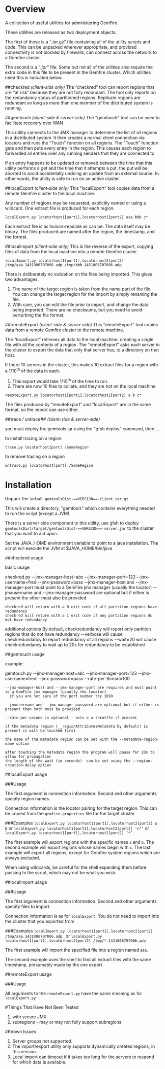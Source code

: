 # Overview

A collection of useful utilities for administering GemFire

These utilities are released as two deployment objects.

The first of these is a “*.tar.gz*” file containing all of the utility scripts and code. This can
be unpacked wherever appropriate, and provided connectivity is not blocked by firewalls, can
connect across the network to a Gemfire cluster.
 
The second is a “*.jar*” file. Some but not all of the utilities also require the extra code in
this file to be present in the Gemfire cluster. Which utilities need this is indicated below.

##checkred 
*(client-side only)*
The “checkred” tool can report regions that are “at risk” because they are not fully redundant. 
The tool only reports on the redundancy status of partitioned regions.  Replicate regions are 
redundant so long as more than one member of the distributed system is running.

##gemtouch
*(client-side & server-side)*
The "gemtouch" tool can be used to facilitate recovery over WAN

This utility connects to the JMX manager to determine the list of all regions in a distributed
system.  It then creates a normal client connection via locators and runs the "Touch" function
on all regions.  The "Touch" function gets and then puts every entry in the region.  This causes 
each region to forwarded all entries over any running senders that they are connected to.

If an entry happens to be updated or removed between the time that this utility performs a get and
the time that it attempts a put, the put will be aborted to avoid accidentally undoing an update 
from an external source.  In other words, the utility is safe to run on an active cluster.

##localExport
*(client-side only)*
This “localExport” tool copies data from a remote Gemfire cluster to the local machine.

Any number of regions may be requested, explicitly named or using a wildcard. One extract
file is produced for each region.

```
localExport.py locatorhost1[port1],locatorhost2[port2] aaa bbb c*
```

Each extract file is as human-readible as can be. The data itself may be binary. The files
produced are named after the region, the timestamp, and the format.

##localImport
*(client-side only)*
This is the reverse of the export, copying files of data from the local machine into a
remote Gemfire cluster.

```
localImport.py locatorhost1[port1],locatorhost2[port2] /tmp/aaa.1431006707006.adp /tmp/bbb.1431006707006.adp
```

There is deliberately no validation on the files being imported. This gives two advantages.
1. The name of the target region is taken from the name part of the file. You can change the
	target region for the import by simply renaming the file.
2. With care, you can edit the file prior to import, and change the data being imported. There
	are no checksums, but you need to avoid perturbing the file format.


##remoteExport
*(client-side & server-side)*
This “remoteExport” tool copies data from a remote Gemfire cluster to the remote machine.

The “localExport” retrieves all data to the local machine, creating a single file with all the
contents of a region. The “remoteExport” asks each server in the cluster to export the data
that only that server has, to a directory on that host.

If there 10 servers in the cluster, this makes 10 extract files for a region with a 1/10<sup>th</sup> of
the data in each.
1. This export would take 1/10<sup>th</sup> of the time to run.
2. There are now 10 files to collate, and they are not on the local machine

```
remoteExport.py locatorhost1[port1],locatorhost2[port2] a b c*
```

The files produced by “remoteExport” and “localExport” are in the same format, so the import
can use either.


##trace / untrace##
*(client-side & server-side)*

you must deploy the gemtools jar using the "gfsh deploy" command,
then ...

to install tracing on a region

```
trace.py locatorhost[port] /SomeRegion
```

to remove tracing on a region

```
untrace.py locatorhost[port] /SomeRegion
```


# Installation
Unpack the tarball: `gemtoolsDist-==VERSION==-client.tar.gz`

This will create a directory, "gemtools" which contains everything needed to run the script (except a JVM)

There is a server side component to this utility, use gfsh to deploy `gemtoolsDist/target/gemtoolsDist-==VERSION==-server.jar` to the cluster that you want to act upon.

Set the JAVA_HOME environment variable to point to a java installation. 
The script will execute the JVM at $JAVA_HOME/bin/java


##checkred usage

basic usage

checkred.py --jmx-manager-host=abc --jmx-manager-port=123 --jmx-username=fred --jmx-password=pass 
	--jmx-manager-host and --jmx-manager-port must point to a GemFire jmx manager (usually the locator)
	--jmxusername and --jmx-manager-password are optional but if either is present the other must also be provided

	checkred will return with a 0 exit code if all partition regions have redundancy
	checkred will return with a 1 exit code if any partition regions do not have redundancy

additional options
	By default, checkredundancy will report only partition regions that do not have redundancy
	--verbose will cause checkredundancy to report redundancy of all regions
	--wait=20 will cause checkredundancy to wait up to 20s for redundancy to be established

##gemtouch usage

example: 

gemtouch.py --jmx-manager-host=abc --jmx-manager-port=123 --jmx-username=fred --jmx-password=pass --rate-per-thread=100

	--jmx-manager-host and --jmx-manager-port are requires and must point to a GemFire jmx manager (usually the locator)
	  if you are not sure of the port number try 1099
	  
	--jmxusername and --jmx-manager-password are optional but if either is present then both must be provided
	
	--rate-per-second is optional - acts a a throttle if present

	if the metadata region (__regionAttributesMetadata by default) is  present it will be touched first
	
	the name of the metadata region can be set with the --metadata-region-name option
	
	after touching the metadata region the program will pause for 20s to allow for propagation
	the length of the wait (in seconds)  can be set using the --region-creation-delay option

##localExport usage

###Usage

The first argument is connection information. Second and other arguments specify region names.

Connection information is the locator pairing for the target region. This can be copied from the `gemfire.properties` file for the target cluster.

###Examples
`localExport.py locatorhost1[port1],locatorhost2[port2] a b`
or
`localExport.py locatorhost1[port1],locatorhost2[port2] ‘c*’`
or
`localExport.py locatorhost1[port1],locatorhost2[port2] ‘*’`

The first example will export regions with the specific names `a` and `b`.
The second example will export regions whose names begin with `c`.
The last example will export all regions, except for Gemfire system regions which are always excluded.

When using wildcards, be careful for the shell expanding them before passing to the script, which
may not be what you wish.

##localImport usage

###Usage

The first argument is connection information. Second and other arguments specify files to import.

Connection information is as for `localExport`. You do not need to import into the cluster that you exported from.

###Examples
`localImport.py locatorhost1[port1],locatorhost2[port2] /tmp/aaa.1431006707006.adp `
or
`localExport.py locatorhost1[port1],locatorhost2[port2] /tmp/*.1431006707006.adp`

The first example will import the specified file into a region named `aaa`.

The second example uses the shell to find all extract files with the same timestamp, presumably made
by the one export.

##remoteExport usage

###Usage

All arguments to the `remoteExport.py` have the same meaning as for `localExport.py`


#Things That Have Not Been Tested
1. with secure JMX
2. subregions - may or may not fully support subregions

#Known Issues
1. Server groups not supported.
2. The import/export utility only supports dynamically created regions, in this version.
3. Local import can timeout if it takes too long for the servers to respond for which data is available.




